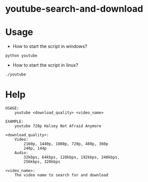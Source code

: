 # youtube-search-and-download

# Usage

- How to start the script in windows?

```
python youtube
```

- How to start the script in linux?

```
./youtube
```

# Help

```
USAGE:
    youtube <download_quality> <video_name>

EXAMPLE:
    youtube 720p Halsey Not Afraid Anymore

<download_quality>:
    Video:
        2160p, 1440p, 1080p, 720p, 480p, 360p
        240p, 144p
    Audio:
        32kbps, 64kbps, 128kbps, 192kbps, 240kbps,
        256kbps, 320kbps

<video_name>:
    The video name to search for and download
```
